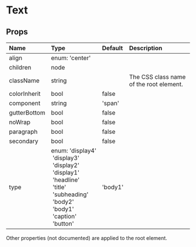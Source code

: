 Text
====



Props
-----


| Name | Type | Default | Description |
|:-----|:-----|:--------|:------------|
| align | enum:&nbsp;'center'<br> |  |  |
| children | node |  |  |
| className | string |  | The CSS class name of the root element. |
| colorInherit | bool | false |  |
| component | string | 'span' |  |
| gutterBottom | bool | false |  |
| noWrap | bool | false |  |
| paragraph | bool | false |  |
| secondary | bool | false |  |
| type | enum:&nbsp;'display4'<br>&nbsp;'display3'<br>&nbsp;'display2'<br>&nbsp;'display1'<br>&nbsp;'headline'<br>&nbsp;'title'<br>&nbsp;'subheading'<br>&nbsp;'body2'<br>&nbsp;'body1'<br>&nbsp;'caption'<br>&nbsp;'button'<br> | 'body1' |  |

Other properties (not documented) are applied to the root element.
